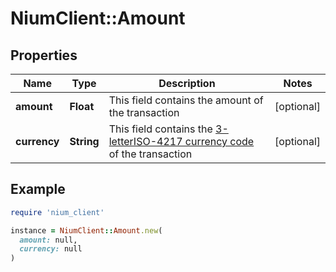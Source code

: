 # NiumClient::Amount

## Properties

| Name | Type | Description | Notes |
| ---- | ---- | ----------- | ----- |
| **amount** | **Float** | This field contains the amount of the transaction | [optional] |
| **currency** | **String** | This field contains the [3-letterISO-4217 currency code](doc:currency-and-country-codes) of the transaction | [optional] |

## Example

```ruby
require 'nium_client'

instance = NiumClient::Amount.new(
  amount: null,
  currency: null
)
```


